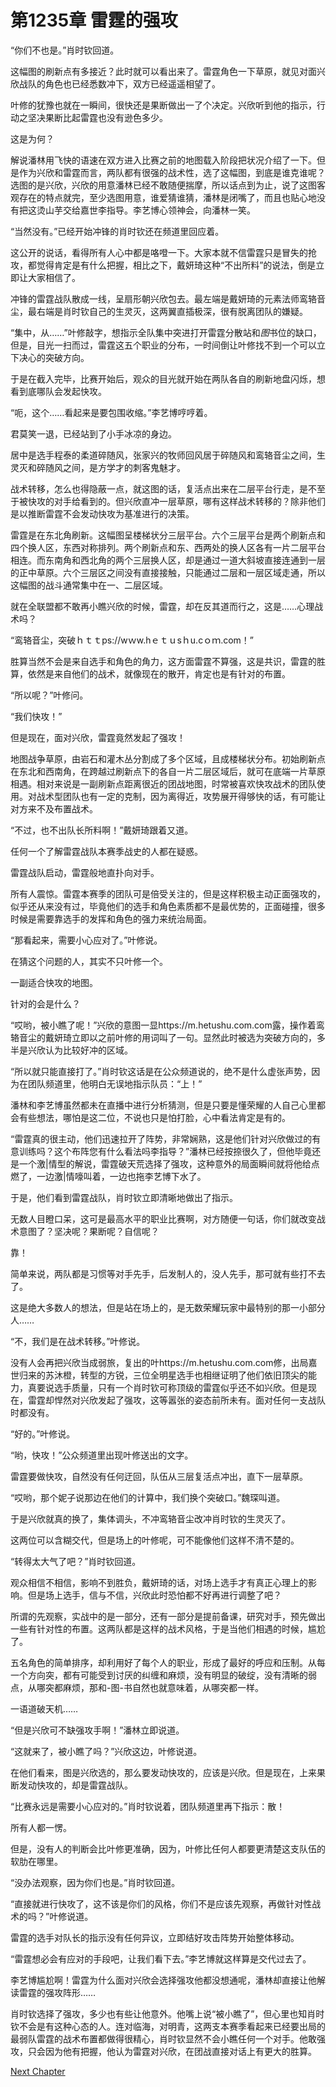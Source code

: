# 第1235章 雷霆的强攻

“你们不也是。”肖时钦回道。

这幅图的刷新点有多接近？此时就可以看出来了。雷霆角色一下草原，就见对面兴欣战队的角色也已经悉数冲下，双方已经遥遥相望了。

叶修的犹豫也就在一瞬间，很快还是果断做出一了个决定。兴欣听到他的指示，行动之坚决果断比起雷霆也没有逊色多少。

这是为何？

解说潘林用飞快的语速在双方进入比赛之前的地图载入阶段把状况介绍了一下。但是作为兴欣和雷霆而言，两队都有很强的战术性，选了这幅图，到底是谁克谁呢？选图的是兴欣，兴欣的用意潘林已经不敢随便揣摩，所以话点到为止，说了这图客观存在的特点就完，至少选图用意，谁爱猜谁猜，潘林是闭嘴了，而且也贴心地没有把这烫山芋交给嘉世李指导。李艺博心领神会，向潘林一笑。

“当然没有。”已经开始冲锋的肖时钦还在频道里回应着。

这公开的说话，看得所有人心中都是咯噔一下。大家本就不信雷霆只是冒失的抢攻，都觉得肯定是有什么把握，相比之下，戴妍琦这种“不出所料”的说法，倒是立即让大家相信了。

冲锋的雷霆战队散成一线，呈扇形朝兴欣包去。最左端是戴妍琦的元素法师鸾辂音尘，最右端是肖时钦自己的生灵灭，这两翼直插极深，很有脱离团队的嫌疑。

“集中，从……”叶修敲字，想指示全队集中突进打开雷霆分散站和*图*书位的缺口，但是，目光一扫而过，雷霆这五个职业的分布，一时间倒让叶修找不到一个可以立下决心的突破方向。

于是在截入完毕，比赛开始后，观众的目光就开始在两队各自的刷新地盘闪烁，想看到底哪队会发起快攻。

“呃，这个……看起来是要包围收缩。”李艺博哼哼着。

君莫笑一退，已经站到了小手冰凉的身边。

居中是选手程泰的柔道碎随风，张家兴的牧师回风居于碎随风和鸾辂音尘之间，生灵灭和碎随风之间，是方学才的刺客鬼魅才。

战术转移，怎么也得隐蔽一点，就这图的话，复活点出来在二层平台行走，是不至于被快攻的对手给看到的。但兴欣直冲一层草原，哪有这样战术转移的？除非他们是以推断雷霆不会发动快攻为基准进行的决策。

雷霆是在东北角刷新。这幅图呈楼梯状分三层平台。六个三层平台是两个刷新点和四个换人区，东西对称排列。两个刷新点和东、西两处的换人区各有一片二层平台相连。而东南角和西北角的两个三层换人区，却是通过一道大斜坡直接连通到一层的正中草原。六个三层区之间没有直接接触，只能通过二层和一层区域走通，所以这幅图的战斗通常集中在一、二层区域。

就在全联盟都不敢再小瞧兴欣的时候，雷霆，却在反其道而行之，这是……心理战术吗？

“鸾辂音尘，突破ｈｔｔps://wｗw.hｅｔｕsｈu.cｏｍ.com！”

胜算当然不会是来自选手和角色的角力，这方面雷霆不算强，这是共识，雷霆的胜算，依然是来自他们的战术，就像现在的散开，肯定也是有针对的布置。

“所以呢？”叶修问。

“我们快攻！”

但是现在，面对兴欣，雷霆竟然发起了强攻！

地图战争草原，由岩石和灌木丛分割成了多个区域，且成楼梯状分布。初始刷新点在东北和西南角，在跨越过刷新点下的各自一片二层区域后，就可在底端一片草原相遇。相对来说是一副刷新点距离很近的团战地图，时常被喜欢快攻战术的团队使用。对战术型团队也有一定的克制，因为离得近，攻势展开得够快的话，有可能让对方来不及布置战术。

“不过，也不出队长所料啊！”戴妍琦跟着又道。

任何一个了解雷霆战队本赛季战史的人都在疑惑。

雷霆战队启动，雷霆般地直扑向对手。

所有人震惊。雷霆本赛季的团队可是倍受关注的，但是这样积极主动正面强攻的，似乎还从来没有过，毕竟他们的选手和角色素质都不是最优势的，正面碰撞，很多时候是需要靠选手的发挥和角色的强力来统治局面。

“那看起来，需要小心应对了。”叶修说。

在猜这个问题的人，其实不只叶修一个。

一副适合快攻的地图。

针对的会是什么？

“哎哟，被小瞧了呢！”兴欣的意图一显https://m.hetushu.com.com露，操作着鸾辂音尘的戴妍琦立即以之前叶修的用词叫了一句。显然此时被选为突破方向的，多半是兴欣认为比较好冲的区域。

“所以就只能直接打了。”肖时钦这话是在公众频道说的，绝不是什么虚张声势，因为在团队频道里，他明白无误地指示队员：“上！”

潘林和李艺博虽然都未在直播中进行分析猜测，但是只要是懂荣耀的人自己心里都会有些想法，哪怕是这二位，不说也只是怕打脸，心中看法肯定是有的。

“雷霆真的很主动，他们迅速拉开了阵势，非常娴熟，这是他们针对兴欣做过的有意训练吗？这个布阵您有什么看法吗李指导？”潘林已经按捺很久了，但他毕竟还是一个激|情型的解说，雷霆破天荒选择了强攻，这种意外的局面瞬间就将他给点燃了，一边激|情嚎叫着，一边也拖李艺博下水了。

于是，他们看到雷霆战队，肖时钦立即清晰地做出了指示。

无数人目瞪口呆，这可是最高水平的职业比赛啊，对方随便一句话，你们就改变战术意图了？坚决呢？果断呢？自信呢？

靠！

简单来说，两队都是习惯等对手先手，后发制人的，没人先手，那可就有些打不去了。

这是绝大多数人的想法，但是站在场上的，是无数荣耀玩家中最特别的那一小部分人……

“不，我们是在战术转移。”叶修说。

没有人会再把兴欣当成弱旅，复出的叶https://m.hetushu.com.com修，出局嘉世归来的苏沐橙，转型的方锐，三位全明星选手也相继证明了他们依旧顶尖的能力，真要说选手质量，只有一个肖时钦可称顶级的雷霆似乎还不如兴欣。但是现在，雷霆却悍然对兴欣发起了强攻，这等嚣张的姿态前所未有。面对任何一支战队时都没有。

“好的。”叶修说。

“哟，快攻！”公众频道里出现叶修送出的文字。

雷霆要做快攻，自然没有任何迂回，队伍从三层复活点冲出，直下一层草原。

“哎哟，那个妮子说那边在他们的计算中，我们换个突破口。”魏琛叫道。

于是兴欣就真的换了，集体调头，不冲鸾辂音尘改冲肖时钦的生灵灭了。

这两位可以含糊交代，但是场上的叶修呢，可不能像他们这样不清不楚的。

“转得太大气了吧？”肖时钦回道。

观众相信不相信，影响不到胜负，戴妍琦的话，对场上选手才有真正心理上的影响。但是场上选手，信与不信，兴欣此时恐怕都不好再进行调整了吧？

所谓的先观察，实战中的是一部分，还有一部分是提前备课，研究对手，预先做出一些有针对性的布置。这两队都是这样的战术风格，于是当他们相遇的时候，尴尬了。

五名角色的简单排序，却利用好了每个人的职业，形成了最好的呼应和压制。从每一个方向突，都有可能受到讨厌的纠缠和麻烦，没有明显的破绽，没有清晰的弱点，从哪突都麻烦，那和-图-书自然也就意味着，从哪突都一样。

一语道破天机……

“但是兴欣可不缺强攻手啊！”潘林立即说道。

“这就来了，被小瞧了吗？”兴欣这边，叶修说道。

在他们看来，图是兴欣选的，那么要发动快攻的，应该是兴欣。但是现在，上来果断发动快攻的，却是雷霆战队。

“比赛永远是需要小心应对的。”肖时钦说着，团队频道里再下指示：散！

所有人都一愣。

但是，没有人的判断会比叶修更准确，因为，叶修比任何人都要更清楚这支队伍的软肋在哪里。

“没办法观察，因为你们也是。”肖时钦回道。

“直接就进行快攻了，这不该是你们的风格，你们不是应该先观察，再做针对性战术的吗？”叶修说道。

雷霆的选手对队长的指示没有任何异议，立即结好攻击阵势开始整体移动。

“雷霆想必会有应对的手段吧，让我们看下去。”李艺博就这样算是交代过去了。

李艺博尴尬啊！雷霆为什么面对兴欣会选择强攻他都没想通呢，潘林却直接让他解读雷霆的强攻阵形……

肖时钦选择了强攻，多少也有些让他意外。他嘴上说“被小瞧了”，但心里也知肖时钦不会是有这种心态的人。连对临海，对明青，这两支本赛季看起来已经要出局的最弱队雷霆的战术布置都做得很精心，肖时钦显然不会小瞧任何一个对手。他敢强攻，只会因为他有把握，他认为雷霆对兴欣，在团战直接对话上有更大的胜算。



[Next Chapter](%E7%AC%AC1236%E7%AB%A0%20%E9%9B%B7%E9%9C%86%E7%9A%84%E9%92%88%E5%AF%B9%E6%80%A7.md)